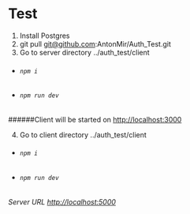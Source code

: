 # Test

1) Install Postgres
2) git pull git@github.com:AntonMir/Auth_Test.git
2) Go to server directory ../auth_test/client
- ###### `npm i`
- ###### `npm run dev`
######Client will be started on [http://localhost:3000](http://localhost:3000)

4) Go to client directory ../auth_test/client
- ###### `npm i`
- ###### `npm run dev`
###### Server URL [http://localhost:5000](http://localhost:5000)


